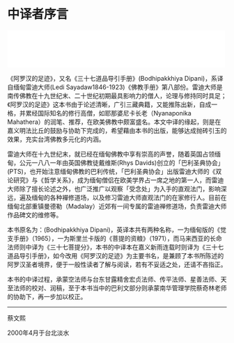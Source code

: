 # 中译者序言

<div>
<iframe frameborder="0" marginwidth="0" marginheight="0" width=500 height=86 src="./mp3/02.mp3"></iframe>
</div>

《阿罗汉的足迹》，又名《三十七道品导引手册》(Bodhipakkhiya Dipani)，系译自缅甸雷迪大师(Ledi Sayadaw1846-1923)《佛教手册》第八部份。雷迪大师是南传佛教在十九世纪末、二十世纪初期最具影响力的僧人，论理与修持同时具足；《阿罗汉的足迹》这本书由于论述清晰，广引三藏典籍，又能推陈出新，自成一格，并累经国际知名的修行高僧，如耶那婆尼卡长老（Nyanaponika Mahathera）的润笔、推荐，在欧美佛教中颇富盛名。本文中译的缘起，则是在嘉义明法比丘的鼓励与协助下完成的，希望藉由本书的出版，能够达成抛砖引玉的效果，充实台湾佛教多元化的内涵。

雷迪大师在十九世纪末，就已经在缅甸佛教中享有崇高的声誉，随着英国占领缅甸，公元一八八一年由英国佛教徒戴维斯(Rhys Davids)创立的「巴利圣典协会」(PTS)，也开始注意缅甸佛教的巴利传统，「巴利圣典协会」出版雷迪大师的《双论研究》与《哲学关系》，成为缅甸僧侣在欧美学界占一席之地的第一人，而雷迪大师除了擅长论述之外，也广泛推广以观察「受念处」为入手的直观法门，影响深远，遍及缅甸的各种襌修道场，以及修习雷迪大师直观法门的在家修行人。目前在缅甸北部重镇曼德勒（Madalay）近郊有一间专属的雷迪禅修道场，负责雷迪大师作品碑文的维修等。

本书原名为：(Bodhipakkhiya Dipani)，英译本共有两种名称，一为缅甸版的《觉支手册》（1965），一为斯里兰卡版的《菩提的资粮》（1971），而马来西亚的长命法师则中译为《三十七菩提分》，本书的中译本在嘉义新雨连载时则译为《三十七道品导引手册》，如今改用《阿罗汉的足迹》为主要书名，是兼顾了本书所陈述的阿罗汉圣者境界，便于一般性读者了解与阅读，若有不妥适之处，还请不吝指正。

本书的中译过程，承蒙空法师与台东甘露精舍宏贞法师、传平法师、星善法师、天至法师的校对、润稿，至于本书当中的巴利文部分则承蒙南华管理学院蔡奇林老师的协助下，再一步加以校正。

------

   蔡文熙

2000年4月于台北淡水
